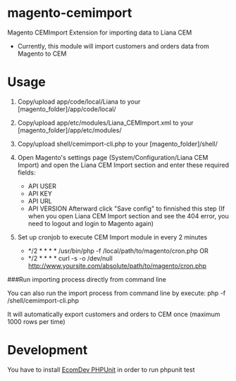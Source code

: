 magento-cemimport
=================

Magento CEMImport Extension for importing data to Liana CEM

* Currently, this module will import customers and orders data from Magento to CEM

Usage
=====

1. Copy/upload app/code/local/Liana to your [magento_folder]/app/code/local/

2. Copy/upload app/etc/modules/Liana_CEMImport.xml to your [magento_folder]/app/etc/modules/

3. Copy/upload shell/cemimport-cli.php to your [magento_folder]/shell/

4. Open Magento's settings page (System/Configuration/Liana CEM Import) and open the Liana CEM Import section and enter these required fields:
	- API USER
	- API KEY
	- API URL
	- API VERSION
Afterward click "Save config" to finnished this step (If when you open Liana CEM Import section and see the 404 error, you need to logout and login to Magento again)

5. Set up cronjob to execute CEM Import module in every 2 minutes
	- */2 * * * * /usr/bin/php -f /local/path/to/magento/cron.php
OR
	- */2 * * * * curl -s -o /dev/null http://www.yoursite.com/absolute/path/to/magento/cron.php

###Run importing process directly from command line

You can also run the import process from command line by execute:
php -f /shell/cemimport-cli.php

It will automatically export customers and orders to CEM once (maximum 1000 rows per time)

Development
=====

You have to install [EcomDev PHPUnit](http://www.magentocommerce.com/magento-connect/phpunit-testing-integration.html) in order to run phpunit test

